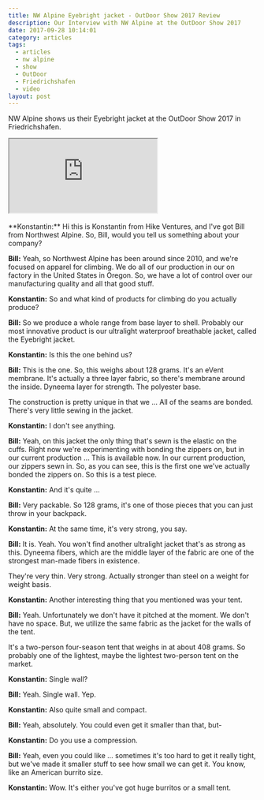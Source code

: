 ```yaml
---
title: NW Alpine Eyebright jacket - OutDoor Show 2017 Review
description: Our Interview with NW Alpine at the OutDoor Show 2017
date: 2017-09-28 10:14:01
category: articles
tags:
  - articles
  - nw alpine
  - show
  - OutDoor
  - Friedrichshafen
  - video
layout: post
---
```


NW Alpine shows us their Eyebright jacket at the OutDoor Show 2017 in Friedrichshafen.

<div class="embed-responsive embed-responsive-16by9">
    <iframe class="embed-responsive-item" src="https://www.youtube.com/embed/aS9_xVzeOGE"></iframe>
</div>
<br>
<!--more-->
**Konstantin:**	Hi this is Konstantin from Hike Ventures, and I've got Bill from Northwest Alpine.
So, Bill, would you tell us something about your company?

**Bill:**	Yeah, so Northwest Alpine has been around since 2010, and we're focused on apparel for climbing. We do all of our production in our on factory in the United States in Oregon. So, we have a  lot of control over our manufacturing quality and all that good stuff.

**Konstantin:**	So and what kind of products for climbing do you actually produce?

**Bill:**	So we produce a whole range from base layer to shell. Probably our most innovative product is our ultralight waterproof breathable jacket, called the Eyebright jacket.

**Konstantin:**	Is this the one behind us?

**Bill:**	This is the one. So, this weighs about 128 grams. It's an eVent membrane. It's actually a three layer fabric, so there's membrane around the inside. Dyneema layer for strength. The polyester base.

The construction is pretty unique in that we ... All of the seams are bonded. There's very little sewing in the jacket.

**Konstantin:**	I don't see anything.

**Bill:**	Yeah, on this jacket the only thing that's sewn is the elastic on the cuffs.
Right now we're experimenting with bonding the zippers on, but in our current production ... This is available now. In our current production, our zippers sewn in. So, as you can see, this is the first one we've actually bonded the zippers on. So this is a test piece.

**Konstantin:**	And it's quite ...

**Bill:**	Very packable. So 128 grams, it's one of those pieces that you can just throw in your backpack.

**Konstantin:**	At the same time, it's very strong, you say.

**Bill:**	It is. Yeah. You won't find another ultralight jacket that's as strong as this. Dyneema fibers, which are the middle layer of the fabric are one of the strongest man-made fibers in existence.

They're very thin. Very strong. Actually stronger than steel on a weight for weight basis.

**Konstantin:**	Another interesting thing that you mentioned was your tent.

**Bill:**	Yeah. Unfortunately we don't have it pitched at the moment. We don't have no space. But, we utilize the same fabric as the jacket for the walls of the tent.

It's a two-person four-season tent that weighs in at about 408 grams. So probably one of the lightest, maybe the lightest two-person tent on the market.

**Konstantin:**	Single wall?

**Bill:**	Yeah. Single wall. Yep.

**Konstantin:**	Also quite small and compact.

**Bill:**	Yeah, absolutely. You could even get it smaller than that, but-

**Konstantin:**	Do you use a compression.

**Bill:**	Yeah, even you could like ... sometimes it's too hard to get it really tight, but we've made it smaller stuff to see how small we can get it. You know, like an American burrito size.

**Konstantin:**	Wow. It's either you've got huge burritos or a small tent.
